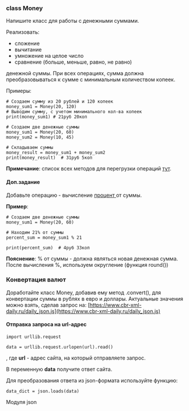 ### class Money

Напишите класс для работы с денежными суммами.

Реализовать:



*   сложение
*   вычитание
*   умножение на целое число
*   сравнение (больше, меньше, равно, не равно)

денежной суммы. При всех операциях, сумма должна преобразовываться к сумме с минимальным количеством копеек.

Примеры:


```
# Создаем сумму из 20 рублей и 120 копеек
money_sum1 = Money(20, 120)
# Выводим сумму, с учетом минимального кол-ва копеек
print(money_sum1) # 21руб 20коп
```



```
# Создаем две денежные суммы
money_sum1 = Money(20, 60)
money_sum2 = Money(10, 45)

# Складываем суммы
money_result = money_sum1 + money_sum2
print(money_result)  # 31руб 5коп
```


**Примечание**: список всех методов для перегрузки операций [тут](https://pythonworld.ru/osnovy/peregruzka-operatorov.html).


#### Доп.задание

Добавьте операцию - вычисление <span style="text-decoration:underline;">процент </span>от суммы.

**Пример**:


```
# Создаем две денежные суммы
money_sum1 = Money(20, 60)

# Находим 21% от суммы
percent_sum = money_sum1 % 21

print(percent_sum)  # 4руб 33коп
```


**Пояснение**: % от суммы - должна являться новая денежная сумма. После вычисления %, используем округление (функция round())


### Конвертация валют

Доработайте класс Money, добавив ему метод .convert(), для конвертации суммы в рублях в евро и доллары. Актуальные значения можно взять, сделав запрос на: [https://www.cbr-xml-daily.ru/daily_json.js](https://www.cbr-xml-daily.ru/daily_json.js)

#### Отправка запроса на url-адрес


```
import urllib.request

data = urllib.request.urlopen(url).read()
```


, где **url** - адрес сайта, на который отправляете запрос.

В переменную **data** получите ответ сайта.

Для преобразования ответа из json-формата используйте функцию:
```
data_dict = json.loads(data)
```
Модуля json